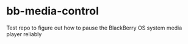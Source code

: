 bb-media-control
================

Test repo to figure out how to pause the BlackBerry OS system media player reliably 
